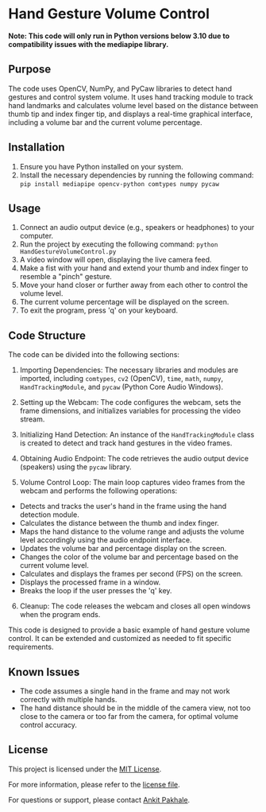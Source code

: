 # Hand Gesture Volume Control

**Note: This code will only run in Python versions below 3.10 due to compatibility issues with the mediapipe library.**

## Purpose

The code uses OpenCV, NumPy, and PyCaw libraries to detect hand gestures and control system volume. It uses hand tracking module to track hand landmarks and calculates volume level based on the distance between thumb tip and index finger tip, and displays a real-time graphical interface, including a volume bar and the current volume percentage.

## Installation

1. Ensure you have Python installed on your system.
2. Install the necessary dependencies by running the following command: `pip install mediapipe opencv-python comtypes numpy pycaw`

## Usage

1. Connect an audio output device (e.g., speakers or headphones) to your computer.
2. Run the project by executing the following command: `python HandGestureVolumeControl.py`
3. A video window will open, displaying the live camera feed.
4. Make a fist with your hand and extend your thumb and index finger to resemble a "pinch" gesture.
5. Move your hand closer or further away from each other to control the volume level.
6. The current volume percentage will be displayed on the screen.
7. To exit the program, press 'q' on your keyboard.

## Code Structure

The code can be divided into the following sections:

1. Importing Dependencies: The necessary libraries and modules are imported, including `comtypes`, `cv2` (OpenCV), `time`, `math`, `numpy`, `HandTrackingModule`, and `pycaw` (Python Core Audio Windows).

2. Setting up the Webcam: The code configures the webcam, sets the frame dimensions, and initializes variables for processing the video stream.

3. Initializing Hand Detection: An instance of the `HandTrackingModule` class is created to detect and track hand gestures in the video frames.

4. Obtaining Audio Endpoint: The code retrieves the audio output device (speakers) using the `pycaw` library.

5. Volume Control Loop: The main loop captures video frames from the webcam and performs the following operations:

- Detects and tracks the user's hand in the frame using the hand detection module.
- Calculates the distance between the thumb and index finger.
- Maps the hand distance to the volume range and adjusts the volume level accordingly using the audio endpoint interface.
- Updates the volume bar and percentage display on the screen.
- Changes the color of the volume bar and percentage based on the current volume level.
- Calculates and displays the frames per second (FPS) on the screen.
- Displays the processed frame in a window.
- Breaks the loop if the user presses the 'q' key.

6. Cleanup: The code releases the webcam and closes all open windows when the program ends.

This code is designed to provide a basic example of hand gesture volume control. It can be extended and customized as needed to fit specific requirements.

## Known Issues

- The code assumes a single hand in the frame and may not work correctly with multiple hands.
- The hand distance should be in the middle of the camera view, not too close to the camera or too far from the camera, for optimal volume control accuracy.

## License

This project is licensed under the [MIT License](LICENSE).

For more information, please refer to the [license file](LICENSE).

For questions or support, please contact [Ankit Pakhale](mailto:akp3067@gmail.com).
